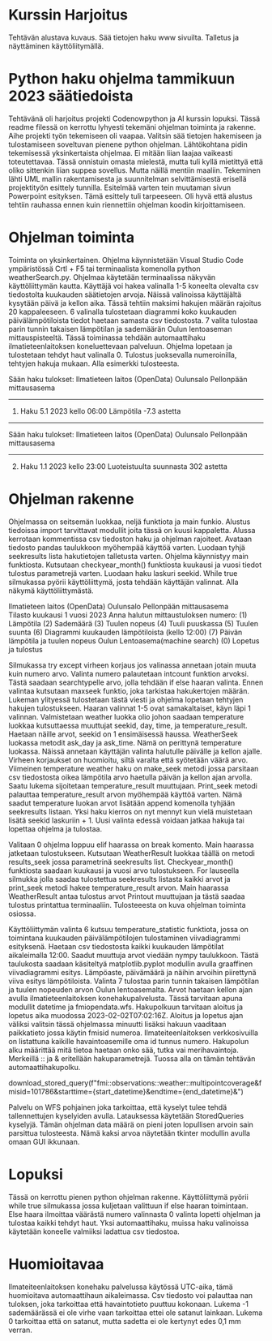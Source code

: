 # Kurssin Harjoitus

Tehtävän alustava kuvaus. Sää tietojen haku www sivuilta. Talletus ja näyttäminen käyttöliitymällä.

# Python haku ohjelma tammikuun 2023 säätiedoista

Tehtävänä oli harjoitus projekti Codenowpython ja AI kurssin lopuksi. Tässä readme filessä on kerrottu lyhyesti 
tekemäni ohjelman toiminta ja rakenne.
Aihe projekti työn tekemiseen oli vaapaa. Valitsin sää tietojen hakemiseen ja tulostamiseen soveltuvan 
pienene python ohjelman. Lähtökohtana pidin tekemisessä yksinkertaista ohjelmaa. Ei mitään liian laajaa 
vaikeasti toteutettavaa. Tässä onnistuin omasta mielestä, mutta tuli kyllä mietittyä että oliko sittenkin 
liian suppea sovellus. Mutta näillä mentiin maaliin. Tekeminen lähti UML mallin rakentamisesta ja suunnitelman 
selvittämisestä erisellä projektityön esittely tunnilla. Esitelmää varten tein muutaman sivun Powerpoint 
esityksen. Tämä esittely tuli tarpeeseen. Oli hyvä että alustus tehtiin rauhassa ennen kuin riennettiin ohjelman 
koodin kirjoittamiseen.

# Ohjelman toiminta

Toiminta on yksinkertainen. Ohjelma käynnistetään Visual Studio Code ympäristössä Crtl + F5 tai terminaalista 
komenolla python weatherSearch.py. Ohjelmaa käytetään terminaalissa näkyvän käyttöliittymän kautta. Käyttäjä voi hakea
valinalla 1-5 koneelta olevalta csv tiedostolta kuukauden säätietojen arvoja. Näissä valinoissa käyttäjältä kysytään
päivä ja kellon aika. Tässä tehtiin maksimi hakujen määrän rajoitus 20 kappaleeseen. 6 valinalla tulostetaan diagrammi 
koko kuukauden päivälämpötiloista tiedot haetaan samasta csv tiedostosta. 
7 valita tulostaa parin tunnin takaisen lämpötilan ja sademäärän Oulun lentoaseman mittauspisteeltä. Tässä toiminassa 
tehdään automaattihaku ilmatieteenlaitoksen koneluettevaan palveluun. Ohjelma lopetaan ja tulostetaan tehdyt haut 
valinalla 0. Tulostus juoksevalla numeroinilla, tehtyjen hakuja mukaan. Alla esimerkki tulosteesta. 

Sään haku tulokset:
Ilmatieteen laitos (OpenData) Oulunsalo Pellonpään mittausasema
***************************************************************
1. Haku 5.1 2023 kello 06:00
Lämpötila -7.3 astetta


*****************************
Sään haku tulokset:
Ilmatieteen laitos (OpenData) Oulunsalo Pellonpään mittausasema
***************************************************************
2. Haku 1.1 2023 kello 23:00
Luoteistuulta suunnasta 302 astetta

# Ohjelman rakenne

Ohjelmassa on seitsemän luokkaa, neljä funktiota ja main funkio. Alustus tiedoissa import tarvittavat modullit joita tässä 
on kuusi kappaletta. Alussa kerrotaan kommentissa csv tiedoston haku ja ohjelman rajoiteet. Avataan tiedosto 
pandas taulukkoon myöhempää käyttöä varten. Luodaan tyhjä seekresults lista hakutietojen talletusta varten. 
Ohjelma käynnistyy main funktiosta. Kutsutaan checkyear_month() funktiosta kuukausi ja vuosi tiedot tulostus
parametrejä varten. Luodaan haku laskuri seekid. While true silmukassa pyörii käyttöliittymä, josta tehdään käyttäjän 
valinnat. Alla näkymä käyttöliittymästä. 

Ilmatieteen laitos (OpenData) Oulunsalo Pellonpään mittausasema       
Tilasto kuukausi 1 vuosi 2023
Anna halutun mittaustuloksen numero:
(1) Lämpötila
(2) Sademäärä
(3) Tuulen nopeus
(4) Tuuli puuskassa
(5) Tuulen suunta
(6) Diagrammi kuukauden lämpötiloista (kello 12:00)
(7) Päivän lämpötila ja tuulen nopeus Oulun Lentoasema(machine search)
(0) Lopetus ja tulostus

Silmukassa try except virheen korjaus jos valinassa annetaan jotain muuta kuin numero arvo. Valinta numero 
palautetaan intcount funktion arvoksi. Tästä saadaan searchtypelle arvo, jolla tehdään if else haaran valinta.
Ennen valintaa kutsutaan maxseek funktio, joka tarkistaa hakukertojen määrän. Lukeman ylityessä tulostetaan 
tästä viesti ja ohjelma lopetaan tehtyjen hakujen tulostukseen. Haaran valinnat 1-5 ovat samakaltaiset, käyn läpi 
1 valinnan. Valmistetaan weather luokka olio johon saadaan temperature luokkaa kutsuttaessa muuttujat 
seekid, day, time, ja temperature_result. Haetaan näille arvot, seekid on 1 ensimäisessä haussa. WeatherSeek luokassa 
metodit ask_day ja ask_time. Nämä on perittynä temperature luokassa. Näissä annetaan käyttäjän valinta halutulle 
päivälle ja kellon ajalle. Virheen korjaukset on huomioitu, siltä varalta että syötetään väärä arvo. 
Viimeinen temperature weather haku on make_seek metodi jossa parsitaan csv tiedostosta oikea lämpötila arvo haetulla
päivän ja kellon ajan arvolla. Saatu lukema sijoitetaan temperature_result muuttujaan. Print_seek metodi palauttaa
temperature_result arvon myöhempää käyttöä varten. Nämä saadut temperature luokan arvot lisätään append komenolla 
tyhjään seekresults listaan. Yksi haku kierros on nyt mennyt kun vielä muistetaan lisätä seekid laskuriin + 1. 
Uusi valinta edessä voidaan jatkaa hakuja tai lopettaa ohjelma ja tulostaa. 

Valitaan 0 ohjelma loppuu elif haarassa on break komento. Main haarassa jatketaan tulostukseen. Kutsutaan WeatherResult 
luokkaa täällä on metodi results_seek jossa parametrinä seekresults list. Checkyear_month() funktiosta saadaan 
kuukausi ja vuosi arvo tulostukseen. For lauseella silmukka jolla saadaa tulostettua seekresults listasta kaikki
arvot ja print_seek metodi hakee temperature_result arvon. Main haarassa WeatherResult antaa tulostus arvot Printout 
muuttujaan ja tästä saadaa tulostus printattua terminaaliin. Tulosteeesta on kuva ohjelman toiminta osiossa. 

Käyttöliittymän valinta 6 kutsuu temperature_statistic funktiota, jossa on toimintana kuukauden päivälämpötilojen 
tulostaminen viivadiagrammi esityksenä. Haetaan csv tiedostosta kaikki kuukauden lämpötilat aikaleimalla 12:00. 
Saadut muuttuja arvot viedään nympy taulukkoon. Tästä taulukosta saadaan käsiteltyä matplotlib.pyplot modullin avulla
graaffinen viivadiagrammi esitys. Lämpöaste, päivämäärä ja näihin arvoihin piirettynä viiva esitys lämpötiloista.
Valinta 7 tulostaa parin tunnin takaisen lämpötilan ja tuulen nopeuden arvon Oulun lentoasemalta. Arvot haetaan kellon 
ajan avulla ilmatieteenlaitoksen konehakupalvelusta. Tässä tarvitaan apuna modullit datetime ja fmiopendata.wfs. 
Hakupolkuun tarvitaan aloitus ja lopetus aika muodossa 2023-02-02T07:02:16Z. Aloitus ja lopetus ajan väliksi 
valitsin tässä ohjelmassa minuutti lisäksi hakuun vaaditaan paikkatieto jossa käytin fmisid numeroa.
Ilmateiteenlaitoksen verkkosivuilla on listattuna kaikille havaintoasemille oma id tunnus numero. Hakupolun alku määrittää 
mitä tietoa haetaan onko sää, tutka vai merihavaintoja. Merkeillä :: ja & eritellään hakuparametrejä. Tuossa alla on 
tämän tehtävän automaattihakupolku. 

download_stored_query(f"fmi::observations::weather::multipointcoverage&fmisid=101786&starttime={start_datetime}&endtime={end_datetime}&")

Palvelu on WFS pohjainen joka tarkoittaa, että kyselyt tulee tehdä tallennettujen kyselyiden avulla. Latauksessa käytetään 
StoredQueries kyselyjä. Tämän ohjelman data määrä on pieni joten lopullisen arvoin sain parsittua tulosteesta. Nämä kaksi 
arvoa näytetään tkinter modullin avulla omaan GUI ikkunaan. 

# Lopuksi 

Tässä on kerrottu pienen python ohjelman rakenne. Käyttöliittymä pyörii while true silmukassa jossa kuljetaan valittuun 
if else haaran toimintaan. Else haara ilmoittaa väärästä numero valinnasta 0 valinta lopetti ohjelman ja tulostaa kaikki 
tehdyt haut. Yksi automaattihaku, muissa haku valinoissa käytetään koneelle valmiiksi ladattua csv tiedostoa.   

# Huomioitavaa

Ilmateiteenlaitoksen konehaku palvelussa käytössä UTC-aika, tämä huomioitava automaattihaun aikaleimassa. 
Csv tiedosto voi palauttaa nan tuloksen, joka tarkoittaa että havaintotieto puuttuu kokonaan. Lukema -1 sademäärässä 
ei ole virhe vaan tarkoittaa ettei ole satanut lainkaan. Lukema 0 tarkoittaa että on satanut, mutta sadetta ei ole 
kertynyt edes 0,1 mm verran.









